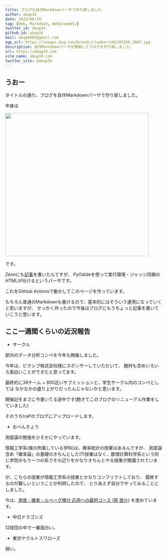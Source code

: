 ```yaml
---
title: ブログを自作Markdownパーサで作り直しました
author: abap34
date: 2023/08/29
tag: [Web, Markdown, WebAssembly]
twitter_id: abap34
github_id: abap34
mail: abap0002@gmail.com
ogp_url: https://images.dog.ceo/breeds/clumber/n02101556_5007.jpg
description: 自作Markdownパーサを開発してブログを作り直しました。
url: https://abap34.com
site_name: abap34.com
twitter_site: @abap34
---
```



## うおー
タイトルの通り、ブログを自作Markdownパーサで作り直しました。

中身は 

<a href="https://github.com/abap34/ALMO"><img src="https://github-link-card.s3.ap-northeast-1.amazonaws.com/abap34/ALMO.png" width="460px"></a>

です。

Zennにも[記事](https://zenn.dev/abap34/articles/105023ca9fc5c6)を書いたんですが、 
PyOdideを使って実行環境・ジャッジ同梱のHTMLが吐けるというパーサです。

これをGitHub Actionsで動かしてこのページを作っています。

もちろん普通のMarkdownも書けるので、基本的にはそういう運用になっていくと思いますが、
せっかく作ったので今後はブログにもうちょっと記事を書いていこうと思います。

## ここ一週間くらいの近況報告

- サークル

部内のデータ分析コンペを今年も開催しました。
 
今年は、ピクシブ株式会社様にスポンサーしていただいて、
題材も含めいろいろ面白いことができたと思ってます。

最終的に38チーム + 800近いサブミッションと、学生サークル内のコンペとしては
なかなかの盛り上がりだったんじゃないかと思います。

開催記をまさに今書いてる途中です(飽きてこのブログのリニューアル作業をしていました)

そのうちtraPのブログにアップロードします。

- おべんきょう

測度論の勉強をひそかにやっています。


情報工学系(僕の所属している学科)は、確率統計の授業はあるんですが、
測度論含め「確率論」の基礎のきちんとした(?)授業はなく、数理計算科学系という同じ学院のもう一つの系でその辺りをかなりきちんとやる授業が開講されています。


が、こちらの授業が情報工学系の授業とかなりコンフリクトしており、
履修するのが難しいということが判明したので、
とりあえず自分でやってみることにしました。


今は、[測度・確率・ルベーグ積分 応用への最短コース (原 啓介)](https://amzn.asia/d/719TjTr)
を進めています。

- 中日ドラゴンズ

12球団の中で一番面白い。

- 東京ヤクルトスワローズ

弱い。





